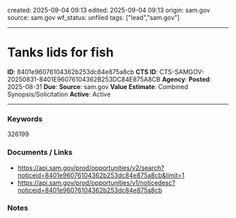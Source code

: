 created: 2025-09-04 09:13
edited: 2025-09-04 09:13
origin: sam.gov
source: sam.gov
wf_status: unfiled
tags: ["lead","sam.gov"]

---

# Tanks lids for fish

**ID**: 8401e96076104362b253dc84e875a8cb
**CTS ID**: CTS-SAMGOV-20250831-8401E96076104362B253DC84E875A8CB
**Agency**: 
**Posted**: 2025-08-31
**Due**: 
**Source**: sam.gov
**Value Estimate**: Combined Synopsis/Solicitation
**Active**: Active

---

### Keywords
326199

### Documents / Links
- <https://api.sam.gov/prod/opportunities/v2/search?noticeid=8401e96076104362b253dc84e875a8cb&limit=1>
- <https://api.sam.gov/prod/opportunities/v1/noticedesc?noticeid=8401e96076104362b253dc84e875a8cb>

### Notes

